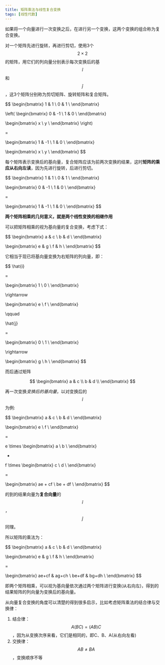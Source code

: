```yaml
---
title: 矩阵乘法与线性复合变换
tags: [线性代数]
---
```


如果将一个向量进行一次变换之后，在进行另一个变换，这两个变换的组合称为复合变换。

对一个矩阵先进行旋转，再进行剪切，使用3个$$ 2 \times 2 $$的矩阵，用它们的列向量分别表示每次变换后的基$$ \hat{i} $$和$$ \hat{j} $$，这3个矩阵分别称为剪切矩阵、旋转矩阵和复合矩阵。

$$
\begin{bmatrix}
1 & 1 \\
0 & 1 \\
\end{bmatrix}

\left(
\begin{bmatrix}
0 & -1 \\
1 & 0 \\
\end{bmatrix}

\begin{bmatrix}
x \\
y \\
\end{bmatrix}
\right)

=

\begin{bmatrix}
1 & -1 \\
1 & 0 \\
\end{bmatrix}

\begin{bmatrix}
x \\
y \\
\end{bmatrix}
$$

每个矩阵表示变换后的基向量，复合矩阵应该为前两次变换的结果，这时**矩阵的乘应从右向左读**，因为先进行旋转，后进行剪切。

$$
\begin{bmatrix}
1 & 1 \\
0 & 1 \\
\end{bmatrix}

\begin{bmatrix}
0 & -1 \\
1 & 0 \\
\end{bmatrix}

=

\begin{bmatrix}
1 & -1 \\
1 & 0 \\
\end{bmatrix}
$$

**两个矩阵相乘的几何意义，就是两个线性变换的相继作用**

可以把矩阵相乘的视为基向量的复合变换，考虑下式：

$$
\begin{bmatrix}
a & c \\
b & d \\
\end{bmatrix}

\begin{bmatrix}
e & g \\
f & h \\
\end{bmatrix}
$$

它相当于现已将基向量变换为右矩阵的列向量，即：

$$
\hat{i}

=

\begin{bmatrix}
1 \\
0 \\
\end{bmatrix}

\rightarrow

\begin{bmatrix}
e \\
f \\
\end{bmatrix}

\qquad

\hat{j}

=

\begin{bmatrix}
0 \\
1 \\
\end{bmatrix}

\rightarrow

\begin{bmatrix}
g \\
h \\
\end{bmatrix}
$$

而后通过矩阵

$$
\begin{bmatrix}
a & c \\
b & d \\
\end{bmatrix}
$$

再一次变换*变换后的基向量*，以对变换后的$$ \hat{i} $$为例:

$$
\begin{bmatrix}
a & c \\
b & d \\
\end{bmatrix}

\begin{bmatrix}
e \\
f \\
\end{bmatrix}

=

e
\times
\begin{bmatrix}
a \\
b \\
\end{bmatrix}

+

f
\times
\begin{bmatrix}
c \\
d \\
\end{bmatrix}

=

\begin{bmatrix}
ae + cf \\
be + df \\
\end{bmatrix}
$$

的到的结果向量为**复合向量**的$$ \hat{i} $$，$$ \hat{j} $$同理。

所以矩阵的乘法为：

$$
\begin{bmatrix}
a & c \\
b & d \\
\end{bmatrix}

\begin{bmatrix}
e & g \\
f & h \\
\end{bmatrix}

=

\begin{bmatrix}
ae+cf & ag+ch \\
be+df & bg+dh \\
\end{bmatrix}
$$

即两个矩阵相乘，可以视为基向量依次通过两个矩阵进行变换(从右向左)，得到的结果矩阵的列向量为变换后的基向量。

从向量复合变换的角度可以清楚的得到很多启示，比如考虑矩阵乘法的结合律与交换律：

1. 结合律： $$ A(BC) = (AB)C $$，因为从变换次序来看，它们是相同的，即C、B、A(从右向左看)
2. 交换律： $$ AB \neq BA $$，变换顺序不等
